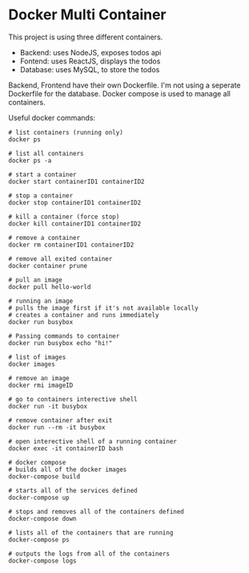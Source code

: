 # Docker Multi Container
This project is using three different containers.
- Backend: uses NodeJS, exposes todos api
- Fontend: uses ReactJS, displays the todos
- Database: uses MySQL, to store the todos

Backend, Frontend have their own Dockerfile. I'm not using a seperate Dockerfile for the database. Docker compose is used to manage all containers.

Useful docker commands:

```
# list containers (running only)
docker ps

# list all containers
docker ps -a

# start a container
docker start containerID1 containerID2

# stop a container
docker stop containerID1 containerID2

# kill a container (force stop)
docker kill containerID1 containerID2

# remove a container
docker rm containerID1 containerID2

# remove all exited container
docker container prune

# pull an image
docker pull hello-world

# running an image
# pulls the image first if it's not available locally
# creates a container and runs immediately
docker run busybox

# Passing commands to container
docker run busybox echo "hi!"

# list of images
docker images

# remove an image
docker rmi imageID

# go to containers interective shell
docker run -it busybox

# remove container after exit
docker run --rm -it busybox

# open interective shell of a running container
docker exec -it containerID bash

# docker compose
# builds all of the docker images
docker-compose build

# starts all of the services defined
docker-compose up

# stops and removes all of the containers defined
docker-compose down

# lists all of the containers that are running
docker-compose ps

# outputs the logs from all of the containers
docker-compose logs
```